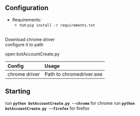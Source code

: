 ## Configuration

- Requirements:<br>
  - run `pip install -r requirements.txt`
<br>
Download chrome driver<br>
  configure it to path<br>
  
open botAccountCreate.py

| Config               | Usage                                                                                                |
| :------------------- | :--------------------------------------------------------------------------------------------------- |
| chrome driver        | Path to chromedriver.exe                                                                             |



## Starting 
run <strong>`python botAccountCreate.py --chrome`</strong> for chrome
run <strong>`python botAccountCreate.py --firefox`</strong> for firefox 


